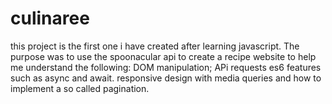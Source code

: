 # culinaree

this project is the first one i have created after learning javascript.
The purpose was to use the spoonacular api to create a recipe website to help me understand the following:
  DOM manipulation;
  APi requests
  es6 features such as async and await.
  responsive design with media queries
  and how to implement a so called pagination.
  
 
 
  
